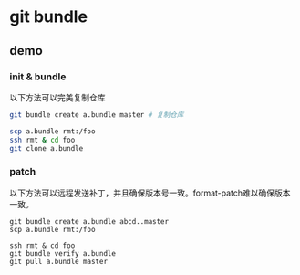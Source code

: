 # git bundle

## demo

### init & bundle
以下方法可以完美复制仓库
``` bash
git bundle create a.bundle master # 复制仓库

scp a.bundle rmt:/foo
ssh rmt & cd foo
git clone a.bundle
```


### patch

以下方法可以远程发送补丁，并且确保版本号一致。format-patch难以确保版本一致。
```
git bundle create a.bundle abcd..master
scp a.bundle rmt:/foo

ssh rmt & cd foo
git bundle verify a.bundle
git pull a.bundle master
```


